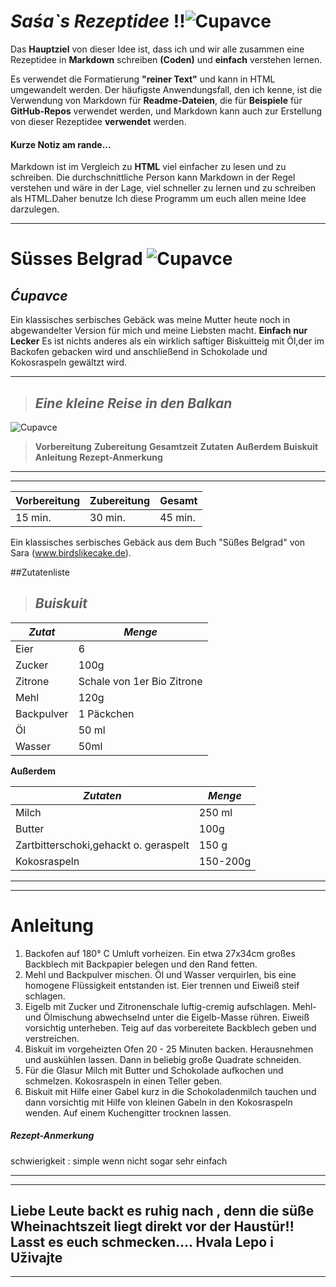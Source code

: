 # *Saśa`s Rezeptidee* !!![Cupavce](https://www.maraswunderland.de/wp-content/uploads/2018/01/IMG_1940_M.jpg)
Das  **Hauptziel** von dieser Idee ist, dass ich und wir alle zusammen eine Rezeptidee in **Markdown** schreiben **(Coden)** und **einfach** verstehen lernen.


Es verwendet die Formatierung **"reiner Text"** und kann in HTML umgewandelt werden.  Der häufigste Anwendungsfall, den ich kenne, ist die Verwendung von Markdown für **Readme-Dateien**, die für **Beispiele** für **GitHub-Repos** verwendet werden, und Markdown kann auch zur Erstellung von dieser Rezeptidee **verwendet** werden.


#### Kurze Notiz am rande...

Markdown ist im Vergleich zu **HTML** viel einfacher zu lesen und zu schreiben. Die durchschnittliche Person kann Markdown in der Regel verstehen und wäre in der Lage, viel schneller zu lernen und zu schreiben als HTML.Daher benutze Ich diese Programm um euch allen meine Idee darzulegen.

---
# Süsses Belgrad  ![Cupavce](https://www.breitengrad53.de/wp-content/uploads/2022/10/belgrad.jpeg)

## *Ćupavce*

Ein klassisches serbisches Gebäck was meine Mutter heute noch in abgewandelter Version für mich und meine Liebsten macht.
**Einfach nur Lecker**
 Es ist nichts anderes als ein wirklich saftiger Biskuitteig mit Öl,der im Backofen gebacken wird und anschließend in Schokolade und Kokosraspeln gewältzt wird.


---
> ## *Eine kleine Reise in den Balkan*

![Cupavce](https://podravkaiovariations.blob.core.windows.net/6bb75602-6406-11eb-b440-0242ac12005e/v/f2b1f6a6-64bc-11eb-b6c2-0242ac130010/1024x768-f2b21802-64bc-11eb-a115-0242ac130010.webp)
<!--
    Example
   > # Header
   
   
-->
> **Vorbereitung**
> **Zubereitung**
> **Gesamtzeit**
> **Zutaten**
> **Außerdem**
> **Buiskuit**
> **Anleitung**
> **Rezept-Anmerkung**
>

---

---




|Vorbereitung|Zubereitung|Gesamt |
|------------|-----------|-------|
|15 min.     |30 min.    |45 min.|

Ein klassisches serbisches Gebäck aus dem Buch "Süßes Belgrad" von Sara (www.birdslikecake.de). 






##Zutatenliste

> ## *Buiskuit*

| *Zutat*  | *Menge*  |
|--------|--------|
|Eier    |   6    |
|Zucker  | 100g   |
|Zitrone |Schale von 1er Bio Zitrone  |
|Mehl    |120g    |
|Backpulver | 1 Päckchen  |
|Öl      | 50 ml  |
|Wasser  | 50ml   |

**Außerdem**

|*Zutaten*   | *Menge* |
|--------|--------|
|Milch   |250 ml  |
|Butter  |100g    |
|Zartbitterschoki,gehackt o. geraspelt |150 g 
Kokosraspeln|150-200g|

---
---

# Anleitung

1. Backofen auf 180° C Umluft vorheizen. Ein etwa 27x34cm großes Backblech mit Backpapier belegen und den Rand fetten.
2. Mehl und Backpulver mischen. Öl und Wasser verquirlen, bis eine homogene Flüssigkeit entstanden ist. Eier trennen und Eiweiß steif schlagen.
3. Eigelb mit Zucker und Zitronenschale luftig-cremig aufschlagen. Mehl- und Ölmischung abwechselnd unter die Eigelb-Masse rühren. Eiweiß vorsichtig unterheben. Teig auf das vorbereitete Backblech geben und verstreichen.
4. Biskuit im vorgeheizten Ofen 20 - 25 Minuten backen. Herausnehmen und auskühlen lassen. Dann in beliebig große Quadrate schneiden.
5. Für die Glasur Milch mit Butter und Schokolade aufkochen und schmelzen. Kokosraspeln in einen Teller geben.
6. Biskuit mit Hilfe einer Gabel kurz in die Schokoladenmilch tauchen und dann vorsichtig mit Hilfe von kleinen Gabeln in den Kokosraspeln wenden. Auf einem Kuchengitter trocknen lassen.

##### Rezept-Anmerkung 

schwierigkeit : simple wenn nicht sogar sehr einfach 

---
---
Liebe Leute backt es ruhig nach , denn die süße Wheinachtszeit liegt direkt vor der Haustür!!
Lasst es euch schmecken.... Hvala Lepo i Uživajte
---
---